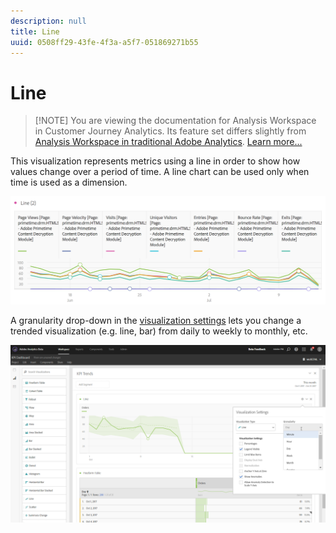 ```yaml
---
description: null
title: Line
uuid: 0508ff29-43fe-4f3a-a5f7-051869271b55
---
```


# Line

>[!NOTE] You are viewing the documentation for Analysis Workspace in Customer Journey Analytics. Its feature set differs slightly from [Analysis Workspace in traditional Adobe Analytics](https://docs.adobe.com/content/help/en/analytics/analyze/analysis-workspace/home.html). [Learn more...](/help/getting-started/cja-aa.md)

This visualization represents metrics using a line in order to show how values change over a period of time. A line chart can be used only when time is used as a dimension.

![](assets/line.png)

A granularity drop-down in the [visualization settings](/help/analysis-workspace/visualizations/freeform-analysis-visualizations.md#section_D3BB5042A92245D8BF6BCF072C66624B) lets you change a trended visualization (e.g. line, bar) from daily to weekly to monthly, etc.

![](assets/viz-granularity.png)

